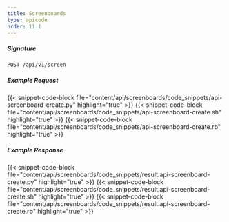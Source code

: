 ```yaml
---
title: Screenboards
type: apicode
order: 11.1
---
```


##### Signature
`POST /api/v1/screen`
##### Example Request
{{< snippet-code-block file="content/api/screenboards/code_snippets/api-screenboard-create.py" highlight="true" >}}
{{< snippet-code-block file="content/api/screenboards/code_snippets/api-screenboard-create.sh" highlight="true" >}}
{{< snippet-code-block file="content/api/screenboards/code_snippets/api-screenboard-create.rb" highlight="true" >}}
##### Example Response
{{< snippet-code-block file="content/api/screenboards/code_snippets/result.api-screenboard-create.py" highlight="true" >}}
{{< snippet-code-block file="content/api/screenboards/code_snippets/result.api-screenboard-create.sh" highlight="true" >}}
{{< snippet-code-block file="content/api/screenboards/code_snippets/result.api-screenboard-create.rb" highlight="true" >}}
